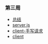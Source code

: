 ### 第三周

- [总结](./NOTE.md)
- [server.js](./server.js)
- [client-手写请求](./client1.js)
- [client](./client2.js)
